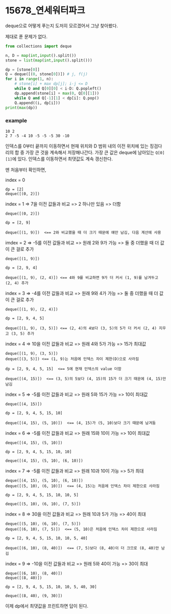 # 15678_연세워터파크

deque으로 어떻게 푸는지 도저히 모르겠어서 그냥 찾아봤다.

제대로 푼 문제가 없다.



```python
from collections import deque

n, D = map(int,input().split())
stone = list(map(int,input().split()))

dp = [stone[0]]
Q = deque([(0, stone[0])]) # j, f(j)
for i in range(1, n):
    # stone[i] + max dp[j]; i-j <= D
    while Q and Q[0][0] < i-D: Q.popleft()
    dp.append(stone[i] + max(0, Q[0][1]))
    while Q and Q[-1][1] < dp[i]: Q.pop()
    Q.append((i, dp[i]))
print(max(dp))
```



### example

```
10 2
2 7 -5 -4 10 -5 -5 -5 30 -10
```

인덱스를 0부터 끝까지 이동하면서 현재 위치와 D 범위 내의 이전 위치에 있는 징검다리의 합 중 가장 큰 것을 계속해서 저장해나간다. 가장 큰 값은 deque에 남아있는 `Q[0][1]`에 있다. 인덱스를 이동하면서 최댓값도 계속 갱신한다.

맨 처음부터 확인하면,

index = 0

```
dp = [2]
deque([(0, 2)])
```

index = 1  => 7을 이전 값들과 비교 => 2 하나만 있음 => 더함

```
deque([(0, 2)])

dp = [2, 9]

deque([(1, 9)])  <== 2와 비교했을 때 더 크기 때문에 얘만 남김, 다음 계산에 사용
```

imdex = 2 => -5를 이전 값들과 비교 => 원래 2와 9가 가능 => 둘 중 더했을 때 더 값이 큰 걸로 추가

```
deque([(1, 9)])

dp = [2, 9, 4]

deque([(1, 9), (2, 4)]) <== 4와 9를 비교하면 9가 더 커서 (1, 9)를 남겨두고 (2, 4) 추가
```

index = 3 => -4를 이전 값들과 비교 => 원래 9와 4가 가능 => 둘 중 더했을 때 더 값이 큰 걸로 추가

```
deque([(1, 9), (2, 4)])

dp = [2, 9, 4, 5]

deque([(1, 9), (3, 5)]) <== (2, 4)의 4보다 (3, 5)의 5가 더 커서 (2, 4) 지우고 (3, 5) 추가
```

index = 4 => 10을 이전 값들과 비교 => 원래 4와 5가 가능 => 15가 최대값

```
deque([(1, 9), (3, 5)])
deque([(3, 5)]) <== (1, 9)는 처음에 인덱스 차이 제한(D)으로 사라짐

dp = [2, 9, 4, 5, 15]  <== 5에 현재 인덱스의 value 더함

deque([(4, 15)])  <== (3, 5)의 5보다 (4, 15)의 15가 더 크기 때문에 (4, 15)만 남김
```

index = 5 => -5를 이전 값들과 비교 => 원래 5와 15가 가능 => 10이 최대값

```
deque([(4, 15)])

dp = [2, 9, 4, 5, 15, 10]

deque([(4, 15), (5, 10)])  <== (4, 15)가 (5, 10)보다 크기 때문에 남겨둠
```

index = 6 => -5를 이전 값들과 비교 => 원래 15와 10이 가능 => 10이 최대값

```
deque([(4, 15), (5, 10)])

dp = [2, 9, 4, 5, 15, 10, 10]

deque([(4, 15), (5, 10), (6, 10)])
```

index = 7 => -5를 이전 값들과 비교 => 원래 10과 10이 가능 => 5가 최대

```
deque([(4, 15), (5, 10), (6, 10)])
deque([(5, 10), (6, 10)])  <== (4, 15)는 처음에 인덱스 차이 제한으로 사라짐

dp = [2, 9, 4, 5, 15, 10, 10, 5]

deque([(5, 10), (6, 10), (7, 5)])
```

index = 8 => 30을 이전 값들과 비교 => 원래 10과 5가 가능 => 40이 최대

```
deque([(5, 10), (6, 10), (7, 5)])
deque([(6, 10), (7, 5)])  <== (5, 10)은 처음에 인덱스 차이 제한으로 사라짐

dp = [2, 9, 4, 5, 15, 10, 10, 5, 40]

deque([(6, 10), (8, 40)])  <== (7, 5)보다 (8, 40)이 더 크므로 (8, 40)만 남김
```

index = 9 => -10을 이전 값들과 비교 => 원래 5와 40이 가능 => 30이 최대

```
deque([(6, 10), (8, 40)])
deque([(8, 40)])

dp = [2, 9, 4, 5, 15, 10, 10, 5, 40, 30]

deque([(8, 40), (9, 30)])
```



이제 dp에서 최댓값을 프린트하면 답이 된다.




